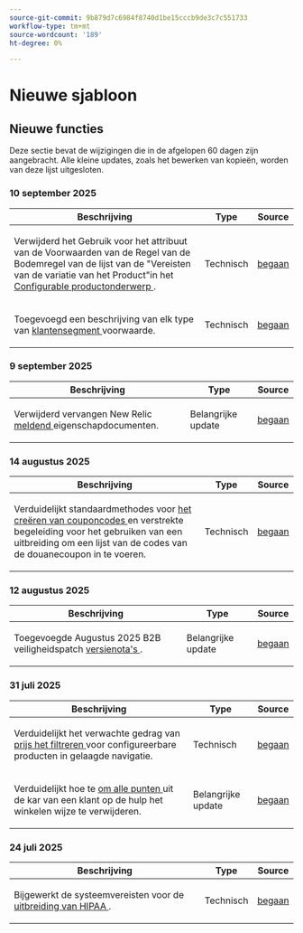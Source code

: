 ```yaml
---
source-git-commit: 9b879d7c6984f8740d1be15cccb9de3c7c551733
workflow-type: tm+mt
source-wordcount: '189'
ht-degree: 0%

---
```

# Nieuwe sjabloon

## Nieuwe functies

Deze sectie bevat de wijzigingen die in de afgelopen 60 dagen zijn aangebracht. Alle kleine updates, zoals het bewerken van kopieën, worden van deze lijst uitgesloten.

### 10 september 2025

<table style="table-layout:auto;">
  <thead>
    <tr>
      <th>Beschrijving</th>
      <th>Type</th>
      <th>Source</th>
    </tr>
  </thead>
  <tbody>
    <tr>
      <td><p>Verwijderd het Gebruik voor het attribuut van de Voorwaarden van de Regel van de Bodemregel van de lijst van de "Vereisten van de variatie van het Product"in het <a href="https://experienceleague.adobe.com/nl/docs/commerce-admin/catalog/products/types/product-create-configurable#product-variation-attribute-requirements"> Configurable productonderwerp </a>.</p>
</td>
      <td>
        Technisch
      </td>
      <td><a href="https://github.com/AdobeDocs/commerce-admin.en/commit/7035acbe2b974ab8bdb4904e769856f0646211ea">begaan</a></td>
    </tr>
    <tr>
      <td><p>Toegevoegd een beschrijving van elk type van <a href="https://experienceleague.adobe.com/nl/docs/commerce-admin/customers/segments/customer-segment-create"> klantensegment </a> voorwaarde.</p>
</td>
      <td>
        Technisch
      </td>
      <td><a href="https://github.com/AdobeDocs/commerce-admin.en/commit/3caa8f3067d534d46e4dafb5731df200723216f8">begaan</a></td>
    </tr>
  </tbody>
</table>

### 9 september 2025

<table style="table-layout:auto;">
  <thead>
    <tr>
      <th>Beschrijving</th>
      <th>Type</th>
      <th>Source</th>
    </tr>
  </thead>
  <tbody>
    <tr>
      <td><p>Verwijderd vervangen New Relic <a href="https://experienceleague.adobe.com/nl/docs/commerce-admin/start/reporting/new-relic-reporting"> meldend </a> eigenschapdocumenten.</p>
</td>
      <td>
        Belangrijke update
      </td>
      <td><a href="https://github.com/AdobeDocs/commerce-admin.en/commit/066bcb5b86cfcf5ecb8a6384e6023fd839c4dfcb">begaan</a></td>
    </tr>
  </tbody>
</table>

### 14 augustus 2025

<table style="table-layout:auto;">
  <thead>
    <tr>
      <th>Beschrijving</th>
      <th>Type</th>
      <th>Source</th>
    </tr>
  </thead>
  <tbody>
    <tr>
      <td><p>Verduidelijkt standaardmethodes voor <a href="https://experienceleague.adobe.com/nl/docs/commerce-admin/marketing/promotions/cart-rules/price-rules-cart-coupon"> het creëren van couponcodes </a> en verstrekte begeleiding voor het gebruiken van een uitbreiding om een lijst van de codes van de douanecoupon in te voeren.</p>
</td>
      <td>
        Technisch
      </td>
      <td><a href="https://github.com/AdobeDocs/commerce-admin.en/commit/95e0223bb211b03a9c9ede7b53372c33cad65885">begaan</a></td>
    </tr>
  </tbody>
</table>

### 12 augustus 2025

<table style="table-layout:auto;">
  <thead>
    <tr>
      <th>Beschrijving</th>
      <th>Type</th>
      <th>Source</th>
    </tr>
  </thead>
  <tbody>
    <tr>
      <td><p>Toegevoegde Augustus 2025 B2B veiligheidspatch <a href="https://experienceleague.adobe.com/nl/docs/commerce-admin/b2b/release-notes"> versienota's </a>.</p>
</td>
      <td>
        Belangrijke update
      </td>
      <td><a href="https://github.com/AdobeDocs/commerce-admin.en/commit/0ff127d55e62cc13241d9b6285f36a1bb56d8162">begaan</a></td>
    </tr>
  </tbody>
</table>

### 31 juli 2025

<table style="table-layout:auto;">
  <thead>
    <tr>
      <th>Beschrijving</th>
      <th>Type</th>
      <th>Source</th>
    </tr>
  </thead>
  <tbody>
    <tr>
      <td><p>Verduidelijkt het verwachte gedrag van <a href="https://experienceleague.adobe.com/nl/docs/commerce-admin/catalog/catalog/navigation/navigation-layered#price-navigation"> prijs het filtreren </a> voor configureerbare producten in gelaagde navigatie.</p>
</td>
      <td>
        Technisch
      </td>
      <td><a href="https://github.com/AdobeDocs/commerce-admin.en/commit/3227227b6cf4f159b40fda8a5a165a7097f8a0bd">begaan</a></td>
    </tr>
    <tr>
      <td><p>Verduidelijkt hoe te <a href="https://experienceleague.adobe.com/nl/docs/commerce-admin/stores-sales/point-of-purchase/assist/shopping-assisted-cart-manage"> om alle punten </a> uit de kar van een klant op de hulp het winkelen wijze te verwijderen.</p>
</td>
      <td>
        Belangrijke update
      </td>
      <td><a href="https://github.com/AdobeDocs/commerce-admin.en/commit/193248c1fce55c950b22ec8d86613d23be1ead11">begaan</a></td>
    </tr>
  </tbody>
</table>

### 24 juli 2025

<table style="table-layout:auto;">
  <thead>
    <tr>
      <th>Beschrijving</th>
      <th>Type</th>
      <th>Source</th>
    </tr>
  </thead>
  <tbody>
    <tr>
      <td><p>Bijgewerkt de systeemvereisten voor de <a href="https://experienceleague.adobe.com/nl/docs/commerce-admin/start/compliance/hipaa-ready-service/overview#system-requirements"> uitbreiding van HIPAA </a>.</p>
</td>
      <td>
        Technisch
      </td>
      <td><a href="https://github.com/AdobeDocs/commerce-admin.en/commit/a8a79656179b9a725aa84ce5481ef82747547745">begaan</a></td>
    </tr>
  </tbody>
</table>
